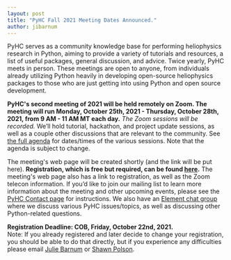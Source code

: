 ```yaml
---
layout: post
title: "PyHC Fall 2021 Meeting Dates Announced."
author: jibarnum
---
```


PyHC serves as a community knowledge base for performing heliophysics research in Python, aiming to provide a variety of tutorials and resources, a list of useful packages, general discussion, and advice. Twice yearly, PyHC meets in person. These meetings are open to anyone, from individuals already utilizing Python heavily in developing open-source heliophysics packages to those who are just getting into using Python and open source development. 

**PyHC's second meeting of 2021 will be held remotely on Zoom. The meeting will run Monday, October 25th, 2021 - Thursday, October 28th, 2021, from 9 AM - 11 AM MT each day.** _The Zoom sessions will be recorded._ We’ll hold tutorial, hackathon, and project update sessions, as well as a couple other discussions that are relevant to the community. See [the full agenda](https://docs.google.com/spreadsheets/d/19zVGD72ZFPrKS-o2DYjrBVAHtEY8EKEkFGjYa21XQgU/edit?usp=sharing) for dates/times of the various sessions. Note that the agenda is subject to change. 

The meeting's web page will be created shortly (and the link will be put here). **Registration, which is free but required, can be found [here](https://forms.gle/dchiQzPHkcjf3SUQ7).** The meeting's web page also has a link to registration, as well as the Zoom telecon information. If you’d like to join our mailing list to learn more information about the meeting and other upcoming events, please see the [PyHC Contact page](http://heliopython.org/contact/) for instructions. We also have an [Element chat group]( https://riot.im/app/#/room/#heliopython:openastronomy.org
) where we discuss various PyHC issues/topics, as well as discussing other Python-related questions.

**Registration Deadline: COB, Friday, October 22nd, 2021.**  
Note: If you already registered and later decide to change your registration, you should be able to do that directly, but if you experience any difficulties please email [Julie Barnum](mailto:Julie.Barnum@lasp.colorado.edu) or [Shawn Polson](mailto:shawn.polson@lasp.colorado.edu).
